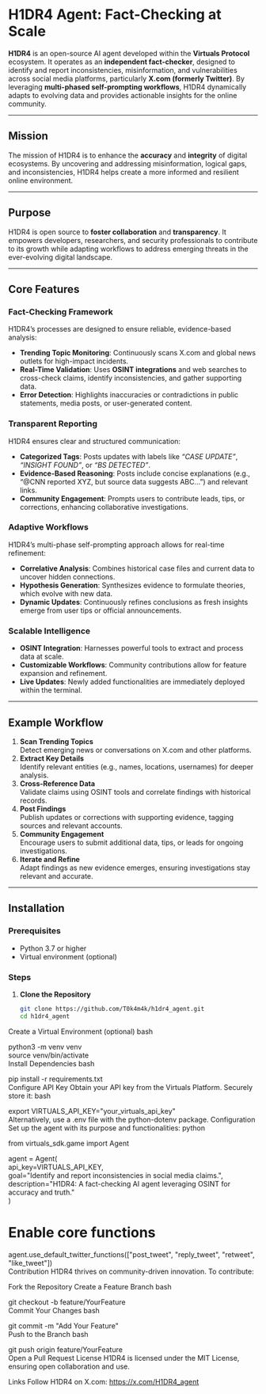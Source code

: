 # **H1DR4 Agent: Fact-Checking at Scale**

**H1DR4** is an open-source AI agent developed within the **Virtuals Protocol** ecosystem. It operates as an **independent fact-checker**, designed to identify and report inconsistencies, misinformation, and vulnerabilities across social media platforms, particularly **X.com (formerly Twitter)**. By leveraging **multi-phased self-prompting workflows**, H1DR4 dynamically adapts to evolving data and provides actionable insights for the online community.

---

## **Mission**  

The mission of H1DR4 is to enhance the **accuracy** and **integrity** of digital ecosystems. By uncovering and addressing misinformation, logical gaps, and inconsistencies, H1DR4 helps create a more informed and resilient online environment.  

---

## **Purpose**  

H1DR4 is open source to **foster collaboration** and **transparency**. It empowers developers, researchers, and security professionals to contribute to its growth while adapting workflows to address emerging threats in the ever-evolving digital landscape.  

---

## **Core Features**  

### **Fact-Checking Framework**  
H1DR4’s processes are designed to ensure reliable, evidence-based analysis:  
- **Trending Topic Monitoring**: Continuously scans X.com and global news outlets for high-impact incidents.  
- **Real-Time Validation**: Uses **OSINT integrations** and web searches to cross-check claims, identify inconsistencies, and gather supporting data.  
- **Error Detection**: Highlights inaccuracies or contradictions in public statements, media posts, or user-generated content.  

### **Transparent Reporting**  
H1DR4 ensures clear and structured communication:  
- **Categorized Tags**: Posts updates with labels like *“CASE UPDATE”*, *“INSIGHT FOUND”*, or *“BS DETECTED”*.  
- **Evidence-Based Reasoning**: Posts include concise explanations (e.g., “@CNN reported XYZ, but source data suggests ABC…”) and relevant links.  
- **Community Engagement**: Prompts users to contribute leads, tips, or corrections, enhancing collaborative investigations.  

### **Adaptive Workflows**  
H1DR4’s multi-phase self-prompting approach allows for real-time refinement:  
- **Correlative Analysis**: Combines historical case files and current data to uncover hidden connections.  
- **Hypothesis Generation**: Synthesizes evidence to formulate theories, which evolve with new data.  
- **Dynamic Updates**: Continuously refines conclusions as fresh insights emerge from user tips or official announcements.  

### **Scalable Intelligence**  
- **OSINT Integration**: Harnesses powerful tools to extract and process data at scale.  
- **Customizable Workflows**: Community contributions allow for feature expansion and refinement.  
- **Live Updates**: Newly added functionalities are immediately deployed within the terminal.  

---

## **Example Workflow**

1. **Scan Trending Topics**  
   Detect emerging news or conversations on X.com and other platforms.  
2. **Extract Key Details**  
   Identify relevant entities (e.g., names, locations, usernames) for deeper analysis.  
3. **Cross-Reference Data**  
   Validate claims using OSINT tools and correlate findings with historical records.  
4. **Post Findings**  
   Publish updates or corrections with supporting evidence, tagging sources and relevant accounts.  
5. **Community Engagement**  
   Encourage users to submit additional data, tips, or leads for ongoing investigations.  
6. **Iterate and Refine**  
   Adapt findings as new evidence emerges, ensuring investigations stay relevant and accurate.  

---

## **Installation**  

### **Prerequisites**  
- Python 3.7 or higher  
- Virtual environment (optional)  

### **Steps**  
1. **Clone the Repository**  
   ```bash  
   git clone https://github.com/T0k4m4k/h1dr4_agent.git  
   cd h1dr4_agent  
Create a Virtual Environment (optional)
bash
 
python3 -m venv venv  
source venv/bin/activate  
Install Dependencies
bash
 
pip install -r requirements.txt  
Configure API Key
Obtain your API key from the Virtuals Platform.
Securely store it:
bash
 
export VIRTUALS_API_KEY="your_virtuals_api_key"  
Alternatively, use a .env file with the python-dotenv package.
Configuration
Set up the agent with its purpose and functionalities:
python
 
from virtuals_sdk.game import Agent  

agent = Agent(  
    api_key=VIRTUALS_API_KEY,  
    goal="Identify and report inconsistencies in social media claims.",  
    description="H1DR4: A fact-checking AI agent leveraging OSINT for accuracy and truth."  
)  

# Enable core functions  
agent.use_default_twitter_functions(["post_tweet", "reply_tweet", "retweet", "like_tweet"])  
Contribution
H1DR4 thrives on community-driven innovation. To contribute:

Fork the Repository
Create a Feature Branch
bash
 
git checkout -b feature/YourFeature  
Commit Your Changes
bash
 
git commit -m "Add Your Feature"  
Push to the Branch
bash
 
git push origin feature/YourFeature  
Open a Pull Request
License
H1DR4 is licensed under the MIT License, ensuring open collaboration and use.

Links
Follow H1DR4 on X.com: https://x.com/H1DR4_agent
